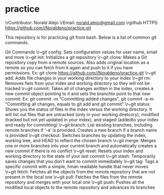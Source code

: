 # practice

\rContributor: Norald Alejo
\rEmail: norald.alejo@gmail.com
\rgithub HTTPS: https://github.com//Noraldeno/practice.git

This repository is for practicing git from bash. Below is a list of common git commands.

Git Commands
\r~git config: Sets configuration values for user name, email and more
\r~git init: Initializes a git repository
\r~git clone: Makes a Git repository copy from a remote sources. Also adds original location as a remote so you can fetch from it again and push to it if you have permissions. Ex: git clone https://github.com//Noraldeno/practice.git
\r~git add: Adds file changes in your working directory to your index
\r~git rm: Removes fiels from your index and working directory so they will not be tracked
\r~git commit: Takes all of changes written in the index, creates a new commit object pointing to it and sets the branchto point to that new commit: Ex: git commit -m "Committing added changes", git commit -a-m "Committing all changes, equals to git add and git commit"
\r~git status: Shows you the status of files in the index versus the working directory. It will list out files that are untracked (only in your working diretcory), modified (tracked but not yet updated in your index), and staged (addedto your index and ready for committing)
\r~git branch: List existing branches, including remote branches if '-a' is provided. Creates a nwe branch if a branch name is provided
\r~git checkout: Switches branches by updating the index, working tree, and HEAD to reflect the chosen branch
\r~git merge: Merges one or more branches into your current branch and automatically creates a new commit if there is no conflict
\r~git reset: Resets your index and working directory to the state of your last commit
\r~git stash: Temporarily saves changes that you don't want to commit immediately
\r~git tag: Tags a specific commit with a simple, hman readable handle that never moves
\r~git fetch: Fetches all the objects from the remote repository that are not present in the local one
\r~git pull: Fetches the files from the remote repository and merges with your local one
\r~git push: Pushes all the modified local objects to the remote repository and advances its branches
